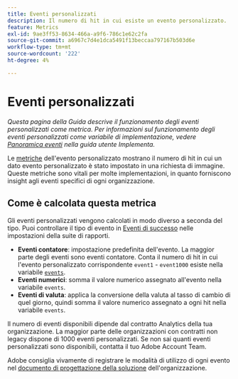 ```yaml
---
title: Eventi personalizzati
description: Il numero di hit in cui esiste un evento personalizzato.
feature: Metrics
exl-id: 9ae3ff53-8634-466a-a9f6-786c1e62c2fa
source-git-commit: a6967c7d4e1dca5491f13beccaa797167b503d6e
workflow-type: tm+mt
source-wordcount: '222'
ht-degree: 4%

---
```


# Eventi personalizzati

*Questa pagina della Guida descrive il funzionamento degli eventi personalizzati come metrica. Per informazioni sul funzionamento degli eventi personalizzati come variabile di implementazione, vedere [Panoramica eventi](/help/implement/vars/page-vars/events/events-overview.md) nella guida utente Implementa.*

Le [metriche](overview.md) dell&#39;evento personalizzato mostrano il numero di hit in cui un dato evento personalizzato è stato impostato in una richiesta di immagine. Queste metriche sono vitali per molte implementazioni, in quanto forniscono insight agli eventi specifici di ogni organizzazione.

## Come è calcolata questa metrica

Gli eventi personalizzati vengono calcolati in modo diverso a seconda del tipo. Puoi controllare il tipo di evento in [Eventi di successo](/help/admin/tools/manage-rs/edit-settings/conversion-var-admin/c-success-events/success-event.md) nelle impostazioni della suite di rapporti.

* **Eventi contatore**: impostazione predefinita dell&#39;evento. La maggior parte degli eventi sono eventi contatore. Conta il numero di hit in cui l&#39;evento personalizzato corrispondente `event1` - `event1000` esiste nella variabile [`events`](/help/implement/vars/page-vars/events/events-overview.md).
* **Eventi numerici**: somma il valore numerico assegnato all&#39;evento nella variabile `events`.
* **Eventi di valuta**: applica la conversione della valuta al tasso di cambio di quel giorno, quindi somma il valore numerico assegnato a ogni hit nella variabile `events`.

Il numero di eventi disponibili dipende dal contratto Analytics della tua organizzazione. La maggior parte delle organizzazioni con contratti non legacy dispone di 1000 eventi personalizzati. Se non sai quanti eventi personalizzati sono disponibili, contatta il tuo Adobe Account Team.

Adobe consiglia vivamente di registrare le modalità di utilizzo di ogni evento nel [documento di progettazione della soluzione](/help/implement/prepare/solution-design.md) dell&#39;organizzazione.
